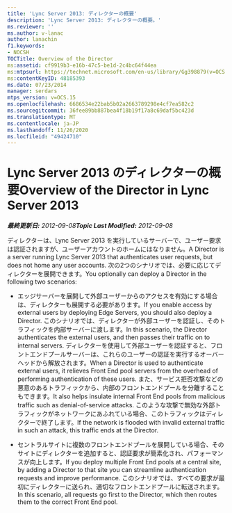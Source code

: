 ```yaml
---
title: 'Lync Server 2013: ディレクターの概要'
description: 'Lync Server 2013: ディレクターの概要。'
ms.reviewer: ''
ms.author: v-lanac
author: lanachin
f1.keywords:
- NOCSH
TOCTitle: Overview of the Director
ms:assetid: cf9919b3-e16b-47c5-be1d-2c4bc64f44ea
ms:mtpsurl: https://technet.microsoft.com/en-us/library/Gg398879(v=OCS.15)
ms:contentKeyID: 48185393
ms.date: 07/23/2014
manager: serdars
mtps_version: v=OCS.15
ms.openlocfilehash: 6686534e22bab5b02a2663789298e4cf7ea582c2
ms.sourcegitcommit: 36fee89bb887bea4f18b19f17a8c69daf5bc423d
ms.translationtype: MT
ms.contentlocale: ja-JP
ms.lasthandoff: 11/26/2020
ms.locfileid: "49424710"
---
```

# <a name="overview-of-the-director-in-lync-server-2013"></a><span data-ttu-id="a1345-103">Lync Server 2013 のディレクターの概要</span><span class="sxs-lookup"><span data-stu-id="a1345-103">Overview of the Director in Lync Server 2013</span></span>

<div data-xmlns="http://www.w3.org/1999/xhtml">

<div class="topic" data-xmlns="http://www.w3.org/1999/xhtml" data-msxsl="urn:schemas-microsoft-com:xslt" data-cs="https://msdn.microsoft.com/">

<div data-asp="https://msdn2.microsoft.com/asp">



</div>

<div id="mainSection">

<div id="mainBody"><span data-ttu-id="a1345-104">

<span> </span></span><span class="sxs-lookup"><span data-stu-id="a1345-104">

<span> </span></span></span>

<span data-ttu-id="a1345-105">_**最終更新日:** 2012-09-08_</span><span class="sxs-lookup"><span data-stu-id="a1345-105">_**Topic Last Modified:** 2012-09-08_</span></span>

<span data-ttu-id="a1345-106">ディレクターは、Lync Server 2013 を実行しているサーバーで、ユーザー要求は認証されますが、ユーザーアカウントのホームにはなりません。</span><span class="sxs-lookup"><span data-stu-id="a1345-106">A Director is a server running Lync Server 2013 that authenticates user requests, but does not home any user accounts.</span></span> <span data-ttu-id="a1345-107">次の2つのシナリオでは、必要に応じてディレクターを展開できます。</span><span class="sxs-lookup"><span data-stu-id="a1345-107">You optionally can deploy a Director in the following two scenarios:</span></span>

  - <span data-ttu-id="a1345-108">エッジサーバーを展開して外部ユーザーからのアクセスを有効にする場合は、ディレクターも展開する必要があります。</span><span class="sxs-lookup"><span data-stu-id="a1345-108">If you enable access by external users by deploying Edge Servers, you should also deploy a Director.</span></span> <span data-ttu-id="a1345-109">このシナリオでは、ディレクターが外部ユーザーを認証し、そのトラフィックを内部サーバーに渡します。</span><span class="sxs-lookup"><span data-stu-id="a1345-109">In this scenario, the Director authenticates the external users, and then passes their traffic on to internal servers.</span></span> <span data-ttu-id="a1345-110">ディレクターを使用して外部ユーザーを認証すると、フロントエンドプールサーバーは、これらのユーザーの認証を実行するオーバーヘッドから解放されます。</span><span class="sxs-lookup"><span data-stu-id="a1345-110">When a Director is used to authenticate external users, it relieves Front End pool servers from the overhead of performing authentication of these users.</span></span> <span data-ttu-id="a1345-111">また、サービス拒否攻撃などの悪意のあるトラフィックから、内部のフロントエンドプールを分離することもできます。</span><span class="sxs-lookup"><span data-stu-id="a1345-111">It also helps insulate internal Front End pools from malicious traffic such as denial-of-service attacks.</span></span> <span data-ttu-id="a1345-112">このような攻撃で無効な外部トラフィックがネットワークにあふれている場合、このトラフィックはディレクターで終了します。</span><span class="sxs-lookup"><span data-stu-id="a1345-112">If the network is flooded with invalid external traffic in such an attack, this traffic ends at the Director.</span></span>

  - <span data-ttu-id="a1345-113">セントラルサイトに複数のフロントエンドプールを展開している場合、そのサイトにディレクターを追加すると、認証要求が簡素化され、パフォーマンスが向上します。</span><span class="sxs-lookup"><span data-stu-id="a1345-113">If you deploy multiple Front End pools at a central site, by adding a Director to that site you can streamline authentication requests and improve performance.</span></span> <span data-ttu-id="a1345-114">このシナリオでは、すべての要求が最初にディレクターに送られ、適切なフロントエンドプールに転送されます。</span><span class="sxs-lookup"><span data-stu-id="a1345-114">In this scenario, all requests go first to the Director, which then routes them to the correct Front End pool.</span></span>

<span data-ttu-id="a1345-115"></div>

<span> </span>

</div>

</div>

</span><span class="sxs-lookup"><span data-stu-id="a1345-115"></div>

<span> </span>

</div>

</div>

</span></span></div>

